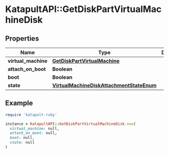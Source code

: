 # KatapultAPI::GetDiskPartVirtualMachineDisk

## Properties

| Name | Type | Description | Notes |
| ---- | ---- | ----------- | ----- |
| **virtual_machine** | [**GetDiskPartVirtualMachine**](GetDiskPartVirtualMachine.md) |  | [optional] |
| **attach_on_boot** | **Boolean** |  | [optional] |
| **boot** | **Boolean** |  | [optional] |
| **state** | [**VirtualMachineDiskAttachmentStateEnum**](VirtualMachineDiskAttachmentStateEnum.md) |  | [optional] |

## Example

```ruby
require 'katapult-ruby'

instance = KatapultAPI::GetDiskPartVirtualMachineDisk.new(
  virtual_machine: null,
  attach_on_boot: null,
  boot: null,
  state: null
)
```

